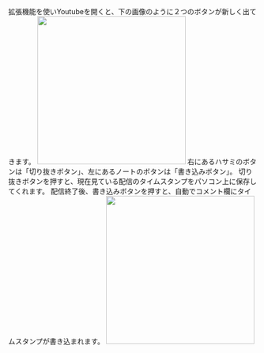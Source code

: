 拡張機能を使いYoutubeを開くと、下の画像のように２つのボタンが新しく出てきます。
<img src="https://user-images.githubusercontent.com/99793158/186326196-7c833992-14b2-4d2d-9c2e-dfd4fbdd8532.png" width="300px">
右にあるハサミのボタンは「切り抜きボタン」、左にあるノートのボタンは「書き込みボタン」。
切り抜きボタンを押すと、現在見ている配信のタイムスタンプをパソコン上に保存してくれます。
配信終了後、書き込みボタンを押すと、自動でコメント欄にタイムスタンプが書き込まれます。
<img src="https://user-images.githubusercontent.com/99793158/186326204-adff482f-fe11-4fba-b008-d7c340b2800a.png" width="300px">
